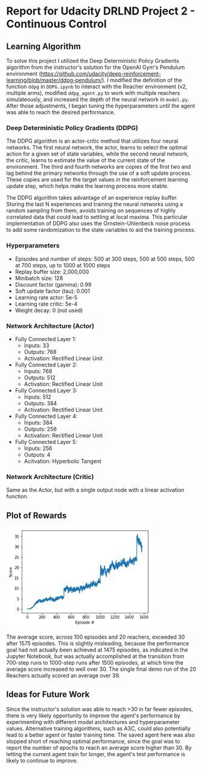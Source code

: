 [//]: # (Image References)

[image1]: https://github.com/caasted/drlnd-project-2/blob/master/scores_plot.png "Scores Plot"

# Report for Udacity DRLND Project 2 - Continuous Control

## Learning Algorithm

To solve this project I utilized the Deep Deterministic Policy Gradients algorithm from the instructor's solution for the OpenAI Gym's Pendulum environment (https://github.com/udacity/deep-reinforcement-learning/blob/master/ddpg-pendulum/). I modified the definition of the function `ddpg` in `DDPG.ipynb` to interact with the Reacher environment (v2, multiple arms), modified `ddpg_agent.py` to work with multiple reachers simulateously, and increased the depth of the neural network in `model.py`. After those adjustments, I began tuning the hyperparameters until the agent was able to reach the desired performance.

### Deep Deterministic Policy Gradients (DDPG)

The DDPG algorithm is an actor-critic method that utilizes four neural networks. The first neural network, the actor, learns to select the optimal action for a given set of state variables, while the second neural network, the critic, learns to estimate the value of the current state of the environment. The third and fourth networks are copies of the first two and lag behind the primary networks through the use of a soft update process. These copies are used for the target values in the reinforcement learning update step, which helps make the learning process more stable.

The DDPG algorithm takes advantage of an experience replay buffer. Storing the last N experiences and training the neural networks using a random sampling from them, avoids training on sequences of highly correlated data that could lead to settling at local maxima. This particular implementation of DDPG also uses the Ornstein-Uhlenbeck noise process to add some randomization to the state variables to aid the training process.

### Hyperparameters

 - Episodes and number of steps: 500 at 300 steps, 500 at 500 steps, 500 at 700 steps, up to 1000 at 1000 steps
 - Replay buffer size: 2,000,000
 - Minibatch size: 128
 - Discount factor (gamma): 0.99
 - Soft update factor (tau): 0.001
 - Learning rate actor: 5e-5
 - Learning rate critic: 5e-4
 - Weight decay: 0 (not used)

### Network Architecture (Actor)

 - Fully Connected Layer 1:
   - Inputs: 33
   - Outputs: 768
   - Activation: Rectified Linear Unit
 - Fully Connected Layer 2:
   - Inputs: 768
   - Outputs: 512
   - Activation: Rectified Linear Unit
 - Fully Connected Layer 3:
   - Inputs: 512
   - Outputs: 384
   - Activation: Rectified Linear Unit
 - Fully Connected Layer 4:
   - Inputs: 384
   - Outputs: 256
   - Activation: Rectified Linear Unit
 - Fully Connected Layer 5:
   - Inputs: 256
   - Outputs: 4
   - Acitvation: Hyperbolic Tangent

### Network Architecture (Critic)

Same as the Actor, but with a single output node with a linear activation function.

## Plot of Rewards

![Rewards Plot][image1]

The average score, across 100 episodes and 20 reachers, exceeded 30 after 1575 episodes. This is slightly misleading, because the performance goal had not actually been achieved at 1475 episodes, as indicated in the Jupyter Notebook, but was actually accomplished at the transition from 700-step runs to 1000-step runs after 1500 episodes, at which time the average score increased to well over 30. The single final demo run of the 20 Reachers actually scored an average over 39.

## Ideas for Future Work

Since the instructor's solution was able to reach >30 in far fewer episodes, there is very likely opportunity to improve the agent's performance by experimenting with different model architectures and hyperparameter values. Alternative training algorithms, such as A3C, could also potentially lead to a better agent or faster training time. The saved agent here was also stopped short of reaching optimal performance, since the goal was to report the number of epochs to reach an average score higher than 30. By letting the current agent train for longer, the agent's test performance is likely to continue to improve.
